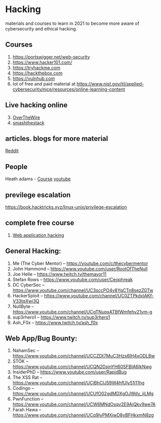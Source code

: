 # Hacking
materials and courses to learn in 2021 to become more aware of cybersecurity and ethical hacking.


## Courses

1. https://portswigger.net/web-security
2. https://www.hacker101.com/
3. https://tryhackme.com
4. https://hackthebox.com
5. https://vulnhub.com
6. lot of free and paid material at https://www.nist.gov/itl/applied-cybersecurity/nice/resources/online-learning-content

## Live hacking online
3. [OverTheWire](https://overthewire.org/wargames/)
4. [smashthestack](http://smashthestack.org/wargames.html)



## articles. blogs for more material
[Reddit](https://www.reddit.com/r/HowToHack/comments/kmwq6u/so_you_want_to_be_a_hacker_2021_edition/)



## People

 Heath adams -  [Course](https://academy.tcm-sec.com/p/practical-ethical-hacking-the-complete-course) [youtube](https://www.youtube.com/channel/UC0ArlFuFYMpEewyRBzdLHiw)
 

## previlege escalation
https://book.hacktricks.xyz/linux-unix/privilege-escalation

 
## complete free course 

1. [Web application hacking](https://www.youtube.com/watch?v=24fHLWXGS-M)


## General Hacking:

 1. Me (The Cyber Mentor) – https://youtube.com/c/thecybermentor
 2. John Hammond – https://www.youtube.com/user/RootOfTheNull
 3. Joe Helle – https://www.twitch.tv/themayor11
 4. Stefan Rows – https://www.youtube.com/user/Ceophreak
 5. DC CyberSec – https://www.youtube.com/channel/UC3sccPO4v8YqCTn8sezZGTw
 6. HackerSploit – https://www.youtube.com/channel/UC0ZTPkdxlAKf-V33tqXwi3Q
 7. NullByte – https://www.youtube.com/channel/UCgTNupxATBfWmfehv21ym-g
 8. sup3rhero1 – https://www.twitch.tv/sup3rhero1
 9. Ash_F0x – https://www.twitch.tv/ash_f0x

## Web App/Bug Bounty:

 1. NahamSec – https://www.youtube.com/channel/UCCZDt7MuC3Hzs6IH4xODLBw
 2. STÖK – https://www.youtube.com/channel/UCQN2DsjnYH60SFBIA6IkNwg
 3. InsiderPhD – https://www.youtube.com/user/RapidBug
 4. The XSS Rat – https://www.youtube.com/channel/UCjBhClJ59W4hfUly51i11hg
 5. Codingo – https://www.youtube.com/channel/UCUfO02gdMDXgOJWdv_jiLMg
 6. PwnFunction – https://www.youtube.com/channel/UCW6MNdOsqv2E9AjQkv9we7A
 7. Farah Hawa – https://www.youtube.com/channel/UCq9IyPMXiwD8yBFHkxmN8zg
